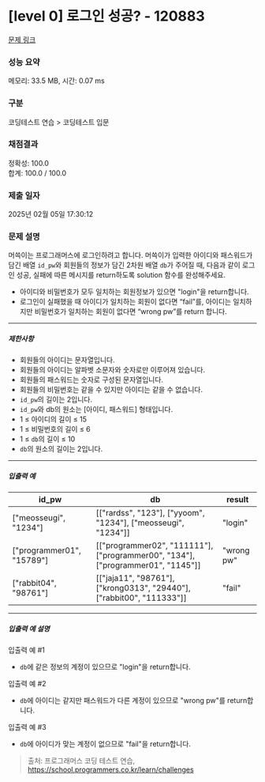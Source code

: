 # [level 0] 로그인 성공? - 120883 

[문제 링크](https://school.programmers.co.kr/learn/courses/30/lessons/120883) 

### 성능 요약

메모리: 33.5 MB, 시간: 0.07 ms

### 구분

코딩테스트 연습 > 코딩테스트 입문

### 채점결과

정확성: 100.0<br/>합계: 100.0 / 100.0

### 제출 일자

2025년 02월 05일 17:30:12

### 문제 설명

<p>머쓱이는 프로그래머스에 로그인하려고 합니다. 머쓱이가 입력한 아이디와 패스워드가 담긴 배열 <code>id_pw</code>와 회원들의 정보가 담긴 2차원 배열 <code>db</code>가 주어질 때, 다음과 같이 로그인 성공, 실패에 따른 메시지를 return하도록 solution 함수를 완성해주세요.</p>

<ul>
<li>아이디와 비밀번호가 모두 일치하는 회원정보가 있으면 "login"을 return합니다.</li>
<li>로그인이 실패했을 때 아이디가 일치하는 회원이 없다면 “fail”를, 아이디는 일치하지만 비밀번호가 일치하는 회원이 없다면 “wrong pw”를 return 합니다.</li>
</ul>

<hr>

<h5>제한사항</h5>

<ul>
<li>회원들의 아이디는 문자열입니다.</li>
<li>회원들의 아이디는 알파벳 소문자와 숫자로만 이루어져 있습니다.</li>
<li>회원들의 패스워드는 숫자로 구성된 문자열입니다.</li>
<li>회원들의 비밀번호는 같을 수 있지만 아이디는 같을 수 없습니다.</li>
<li><code>id_pw</code>의 길이는 2입니다.</li>
<li><code>id_pw</code>와 db의 원소는 [아이디, 패스워드] 형태입니다.</li>
<li>1 ≤ 아이디의 길이 ≤ 15</li>
<li>1 ≤ 비밀번호의 길이 ≤ 6</li>
<li>1 ≤ <code>db</code>의 길이 ≤ 10</li>
<li><code>db</code>의 원소의 길이는 2입니다.</li>
</ul>

<hr>

<h5>입출력 예</h5>
<table class="table">
        <thead><tr>
<th>id_pw</th>
<th>db</th>
<th>result</th>
</tr>
</thead>
        <tbody><tr>
<td>["meosseugi", "1234"]</td>
<td>[["rardss", "123"], ["yyoom", "1234"], ["meosseugi", "1234"]]</td>
<td>"login"</td>
</tr>
<tr>
<td>["programmer01", "15789"]</td>
<td>[["programmer02", "111111"], ["programmer00", "134"], ["programmer01", "1145"]]</td>
<td>"wrong pw"</td>
</tr>
<tr>
<td>["rabbit04", "98761"]</td>
<td>[["jaja11", "98761"], ["krong0313", "29440"], ["rabbit00", "111333"]]</td>
<td>"fail"</td>
</tr>
</tbody>
      </table>
<hr>

<h5>입출력 예 설명</h5>

<p>입출력 예 #1</p>

<ul>
<li><code>db</code>에 같은 정보의 계정이 있으므로 "login"을 return합니다.</li>
</ul>

<p>입출력 예 #2</p>

<ul>
<li><code>db</code>에 아이디는 같지만 패스워드가 다른 계정이 있으므로 "wrong pw"를 return합니다.</li>
</ul>

<p>입출력 예 #3</p>

<ul>
<li><code>db</code>에 아이디가 맞는 계정이 없으므로 "fail"을 return합니다.</li>
</ul>


> 출처: 프로그래머스 코딩 테스트 연습, https://school.programmers.co.kr/learn/challenges